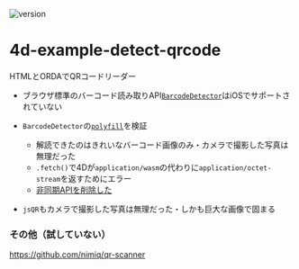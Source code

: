 ![version](https://img.shields.io/badge/version-20%2B-E23089)

# 4d-example-detect-qrcode
HTMLとORDAでQRコードリーダー

* ブラウザ標準のバーコード読み取りAPI[`BarcodeDetector`](https://caniuse.com/?search=BarcodeDetector%20API)はiOSでサポートされていない

* `BarcodeDetector`の[`polyfill`](https://github.com/undecaf/barcode-detector-polyfill)を検証
  * 解読できたのはきれいなバーコード画像のみ・カメラで撮影した写真は無理だった
  *  `.fetch()`で4Dが`application/wasm`の代わりに`application/octet-stream`を返すためにエラー
  *  [非同期APIを削除した](https://github.com/miyako/4d-example-detect-qrcode/blob/main/detect-qrcode/WebFolder/js/zbar-wasm.js)

* `jsQR`もカメラで撮影した写真は無理だった・しかも巨大な画像で固まる

### その他（試していない）

https://github.com/nimiq/qr-scanner
